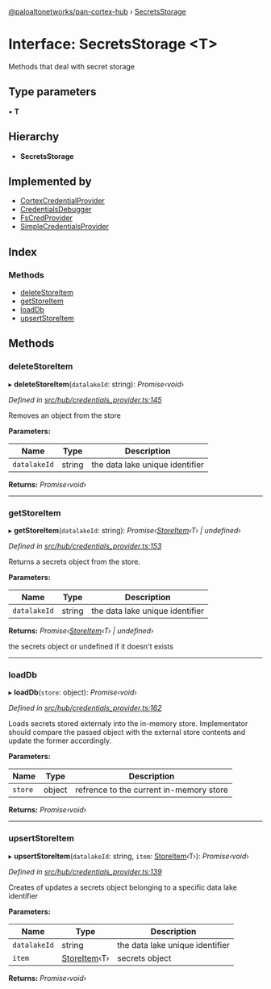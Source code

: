 [@paloaltonetworks/pan-cortex-hub](../README.md) › [SecretsStorage](secretsstorage.md)

# Interface: SecretsStorage <**T**>

Methods that deal with secret storage

## Type parameters

▪ **T**

## Hierarchy

* **SecretsStorage**

## Implemented by

* [CortexCredentialProvider](../classes/cortexcredentialprovider.md)
* [CredentialsDebugger](../classes/credentialsdebugger.md)
* [FsCredProvider](../classes/fscredprovider.md)
* [SimpleCredentialsProvider](../classes/simplecredentialsprovider.md)

## Index

### Methods

* [deleteStoreItem](secretsstorage.md#deletestoreitem)
* [getStoreItem](secretsstorage.md#getstoreitem)
* [loadDb](secretsstorage.md#loaddb)
* [upsertStoreItem](secretsstorage.md#upsertstoreitem)

## Methods

###  deleteStoreItem

▸ **deleteStoreItem**(`datalakeId`: string): *Promise‹void›*

*Defined in [src/hub/credentials_provider.ts:145](https://github.com/xhoms/pan-cortex-hub-nodejs/blob/master/src/hub/credentials_provider.ts#L145)*

Removes an object from the store

**Parameters:**

Name | Type | Description |
------ | ------ | ------ |
`datalakeId` | string | the data lake unique identifier  |

**Returns:** *Promise‹void›*

___

###  getStoreItem

▸ **getStoreItem**(`datalakeId`: string): *Promise‹[StoreItem](storeitem.md)‹T› | undefined›*

*Defined in [src/hub/credentials_provider.ts:153](https://github.com/xhoms/pan-cortex-hub-nodejs/blob/master/src/hub/credentials_provider.ts#L153)*

Returns a secrets object from the store.

**Parameters:**

Name | Type | Description |
------ | ------ | ------ |
`datalakeId` | string | the data lake unique identifier |

**Returns:** *Promise‹[StoreItem](storeitem.md)‹T› | undefined›*

the secrets object or undefined if it doesn't exists

___

###  loadDb

▸ **loadDb**(`store`: object): *Promise‹void›*

*Defined in [src/hub/credentials_provider.ts:162](https://github.com/xhoms/pan-cortex-hub-nodejs/blob/master/src/hub/credentials_provider.ts#L162)*

Loads secrets stored externaly into the in-memory store. Implementator
should compare the passed object with the external store contents and
update the former accordingly.

**Parameters:**

Name | Type | Description |
------ | ------ | ------ |
`store` | object | refrence to the current in-memory store  |

**Returns:** *Promise‹void›*

___

###  upsertStoreItem

▸ **upsertStoreItem**(`datalakeId`: string, `item`: [StoreItem](storeitem.md)‹T›): *Promise‹void›*

*Defined in [src/hub/credentials_provider.ts:139](https://github.com/xhoms/pan-cortex-hub-nodejs/blob/master/src/hub/credentials_provider.ts#L139)*

Creates of updates a secrets object belonging to a specific data lake identifier

**Parameters:**

Name | Type | Description |
------ | ------ | ------ |
`datalakeId` | string | the data lake unique identifier |
`item` | [StoreItem](storeitem.md)‹T› | secrets object  |

**Returns:** *Promise‹void›*
